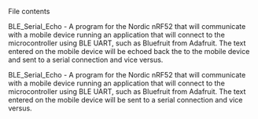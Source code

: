 File contents

BLE_Serial_Echo - A program for the Nordic nRF52 that will communicate with a mobile device running an application that will connect to the microcontroller using BLE UART, such as Bluefruit from Adafruit. The text entered on the mobile device will be echoed back the to the mobile device and sent to a serial connection  and vice versus.

BLE_Serial_Echo - A program for the Nordic nRF52 that will communicate with a mobile device running an application that will connect to the microcontroller using BLE UART, such as Bluefruit from Adafruit. The text entered on the mobile device will be sent to a serial connection and vice versus.

